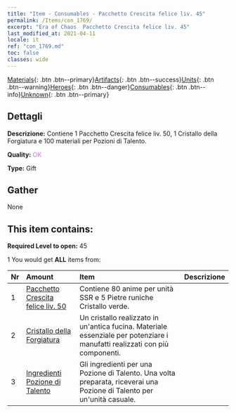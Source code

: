 ```yaml
---
title: "Item - Consumables - Pacchetto Crescita felice liv. 45"
permalink: /Items/con_1769/
excerpt: "Era of Chaos  Pacchetto Crescita felice liv. 45"
last_modified_at: 2021-04-11
locale: it
ref: "con_1769.md"
toc: false
classes: wide
---
```

 [Materials](/it/Items/){: .btn .btn--primary}[Artifacts](/it/Items/Artifacts/){: .btn .btn--success}[Units](/it/Items/Units/){: .btn .btn--warning}[Heroes](/it/Items/Heroes/){: .btn .btn--danger}[Consumables](/it/Items/Consumables/){: .btn .btn--info}[Unknown](/it/Items/Unknown/){: .btn .btn--primary}

## Dettagli
 **Descrizione:** Contiene 1 Pacchetto Crescita felice liv. 50, 1 Cristallo della Forgiatura e 100 materiali per Pozioni di Talento.

 **Quality:** <span style="color: #DA70D6">OK</span>

 **Type:** Gift

## Gather

  None

## This item contains:

 **Required Level to open:** 45

 1 You would get **ALL** items  from:

  | Nr | Amount |     Item    | Descrizione |
  |:---|:-------|:------------|:-----------:|
  | 1 | [Pacchetto Crescita felice liv. 50](/it/Items/con_1770/) | Contiene 80 anime per unità SSR e 5 Pietre runiche Cristallo verde. | 
  | 2 | [Cristallo della Forgiatura](/it/Items/art_189/) | Un cristallo realizzato in un'antica fucina. Materiale essenziale per potenziare i manufatti realizzati con più componenti. | 
  | 3 | [Ingredienti Pozione di Talento](/it/Items/con_1120/) | Gli ingredienti per una Pozione di Talento. Una volta preparata, riceverai una Pozione di Talento per un'unità casuale. | 
